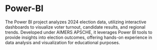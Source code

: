 # Power-BI
The Power BI project analyzes 2024 election data, utilizing interactive dashboards to visualize voter turnout, candidate results, and regional trends. Developed under AIMERS APSCHE, it leverages Power BI tools to provide insights into election outcomes, offering hands-on experience in data analysis and visualization for educational purposes.
